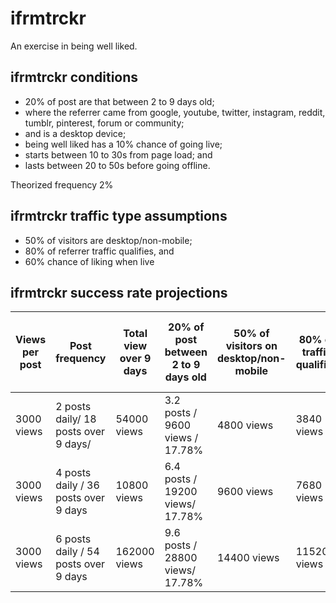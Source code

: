# ifrmtrckr

An exercise in being well liked.

## ifrmtrckr conditions

- 20% of post are that between 2 to 9 days old;
- where the referrer came from google, youtube, twitter, instagram, reddit, tumblr, pinterest, forum or community;
- and is a desktop device;
- being well liked has a 10% chance of going live;
- starts between 10 to 30s from page load; and
- lasts between 20 to 50s before going offline.

Theorized frequency 2%

## ifrmtrckr traffic type assumptions 

- 50% of visitors are desktop/non-mobile;
- 80% of referrer traffic qualifies, and
- 60% chance of liking when live

## ifrmtrckr success rate projections

| Views per post | Post frequency                       | Total view over 9 days | 20% of post between 2 to 9 days old | 50% of visitors on desktop/non-mobile | 80% of traffic qualifies | 10% chance of going live | 60% chance of liking when live | Results over 9 days        | Results over 30 days      | Results in % |
| -------------- | ------------------------------------ | ---------------------- | ----------------------------------- | ------------------------------------- | ------------------------ | ------------------------ | ------------------------------ | -------------------------- | ------------------------- | ------------ |
| 3000 views     | 2 posts daily/ 18 posts over 9 days/ | 54000 views            | 3.2 posts / 9600 views / 17.78%     | 4800 views                            | 3840 views               | 384 views / 0.71%        | 230.4 views / likes            | 230.4 likes / 54000 views  | 768 likes / 180000 views  | 0.427%       |
| 3000 views     | 4 posts daily / 36 posts over 9 days | 10800 views            | 6.4 posts / 19200 views/ 17.78%     | 9600 views                            | 7680 views               | 768 views / 0.71%        | 460.8 views / likes            | 460.8 likes / 108000 views | 1536 likes / 360000 views | 0.427%       |
| 3000 views     | 6 posts daily / 54 posts over 9 days | 162000 views           | 9.6 posts / 28800 views/ 17.78%     | 14400 views                           | 11520 views              | 1152 views / 0.71%       | 691.2 views / likes            | 691.2 likes / 162000 views | 2304 likes / 540000 views | 0.427%       |


